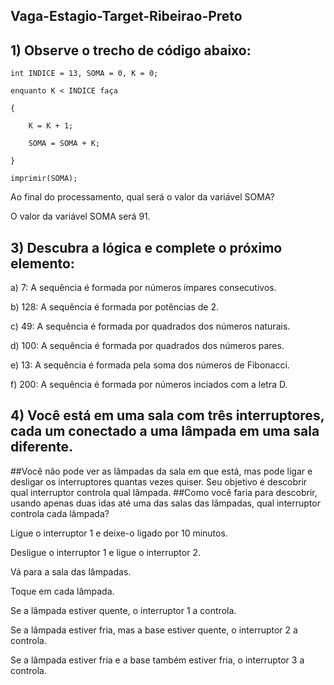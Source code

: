 ## Vaga-Estagio-Target-Ribeirao-Preto

## 1) Observe o trecho de código abaixo: 

 	int INDICE = 13, SOMA = 0, K = 0; 

 	enquanto K < INDICE faça 

	{ 

		K = K + 1; 

		SOMA = SOMA + K; 

	} 

 	imprimir(SOMA);

  Ao final do processamento, qual será o valor da variável SOMA? 

  O valor da variável SOMA será 91.
  

## 3) Descubra a lógica e complete o próximo elemento:  

  a) 7: A sequência é formada por números ímpares consecutivos.
  
  b) 128: A sequência é formada por potências de 2.
  
  c) 49: A sequência é formada por quadrados dos números naturais.
  
  d) 100: A sequência é formada por quadrados dos números pares.
  
  e) 13: A sequência é formada pela soma dos números de Fibonacci.
  
  f) 200: A sequência é formada por números inciados com a letra D.
  

## 4) Você está em uma sala com três interruptores, cada um conectado a uma lâmpada em uma sala diferente. 
##Você não pode ver as lâmpadas da sala em que está, mas pode ligar e desligar os interruptores quantas vezes quiser. Seu objetivo é descobrir qual interruptor controla qual lâmpada.
##Como você faria para descobrir, usando apenas duas idas até uma das salas das lâmpadas, qual interruptor controla cada lâmpada?  

Ligue o interruptor 1 e deixe-o ligado por 10 minutos.
    
Desligue o interruptor 1 e ligue o interruptor 2.
    
Vá para a sala das lâmpadas.
    
Toque em cada lâmpada.
    
Se a lâmpada estiver quente, o interruptor 1 a controla.
      
Se a lâmpada estiver fria, mas a base estiver quente, o interruptor 2 a controla.
      
Se a lâmpada estiver fria e a base também estiver fria, o interruptor 3 a controla.
